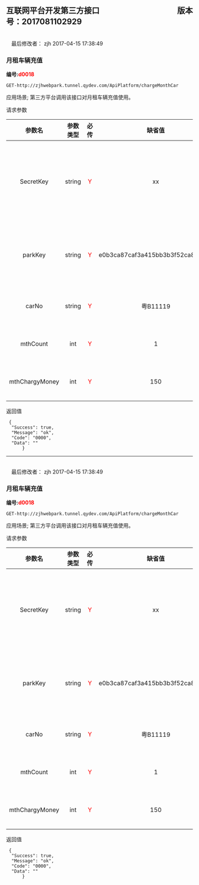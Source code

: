 ## 互联网平台开发第三方接口&emsp;&emsp;&emsp;&emsp;&emsp;&emsp;&emsp;&emsp;&emsp;&emsp;版本号：2017081102929

&emsp;&emsp;&emsp;&emsp;&emsp;&emsp;&emsp;&emsp;&emsp;&emsp;&emsp;&emsp;&emsp;&emsp;&emsp;&emsp;&emsp;&emsp;&emsp;&emsp;&emsp;&emsp;&emsp;&emsp;&emsp;&emsp;&emsp;&emsp;&emsp;&emsp;&emsp;&emsp;&emsp;&emsp;&emsp;&emsp;&emsp;最后修改者： zjh  2017-04-15 17:38:49
### 月租车辆充值
**编号:<font color="#FF0000">d0018</font>**

`GET-http://zjhwebpark.tunnel.qydev.com/ApiPlatform/chargeMonthCar`

 应用场景; 第三方平台调用该接口对月租车辆充值使用。


请求参数

|参数名            | 参数类型         |必传       |缺省值                          |描述|
| :---------------:|:---------------:|:---------------:|:---------------:|:---------------:|
|SecretKey        | string            | <font color="#FF0000">Y</font>        |xx                              |第三方平台授权编码|
|parkKey          | string            | <font color="#FF0000">Y</font>          |e0b3ca87caf3a415bb3b3f52ca8aa795|停车场唯一编号|
|carNo            | string            | <font color="#FF0000">Y</font>         |粤B11119                        |车牌号码|
|mthCount      |int                   | <font color="#ff0000">Y</font>         |   1     |充值月数|
|mthChargyMoney|int|<font color="#ff0000">Y</font>|150|充值金额|
  
返回值

```
 {
  "Success": true,
  "Message": "ok",
  "Code": "0000",
  "Data": ""
      }
```

---
&emsp;&emsp;&emsp;&emsp;&emsp;&emsp;&emsp;&emsp;&emsp;&emsp;&emsp;&emsp;&emsp;&emsp;&emsp;&emsp;&emsp;&emsp;&emsp;&emsp;&emsp;&emsp;&emsp;&emsp;&emsp;&emsp;&emsp;&emsp;&emsp;&emsp;&emsp;&emsp;&emsp;&emsp;&emsp;&emsp;&emsp;最后修改者： zjh  2017-04-15 17:38:49
### 月租车辆充值
**编号:<font color="#FF0000">d0018</font>**

`GET-http://zjhwebpark.tunnel.qydev.com/ApiPlatform/chargeMonthCar`

 应用场景; 第三方平台调用该接口对月租车辆充值使用。


请求参数

|参数名            | 参数类型         |必传       |缺省值                          |描述|
| :---------------:|:---------------:|:---------------:|:---------------:|:---------------:|
|SecretKey        | string            | <font color="#FF0000">Y</font>        |xx                              |第三方平台授权编码|
|parkKey          | string            | <font color="#FF0000">Y</font>          |e0b3ca87caf3a415bb3b3f52ca8aa795|停车场唯一编号|
|carNo            | string            | <font color="#FF0000">Y</font>         |粤B11119                        |车牌号码|
|mthCount      |int                   | <font color="#ff0000">Y</font>         |   1     |充值月数|
|mthChargyMoney|int|<font color="#ff0000">Y</font>|150|充值金额|
  
返回值

```
 {
  "Success": true,
  "Message": "ok",
  "Code": "0000",
  "Data": ""
      }
```

